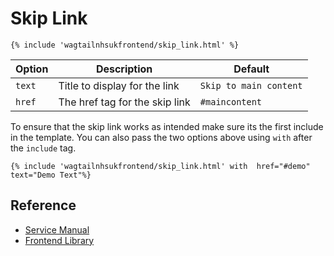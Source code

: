 
# Skip Link

```django
{% include 'wagtailnhsukfrontend/skip_link.html' %}
```
| Option | Description | Default |
| ------ | ----------- | ------- |
| `text` | Title to display for the link | `Skip to main content` |
| `href` |  The href tag for the skip link| `#maincontent` |

To ensure that the skip link works as intended make sure its the first include in the template. You can also pass the two options above using `with`  after the `include` tag.


```django
{% include 'wagtailnhsukfrontend/skip_link.html' with  href="#demo" text="Demo Text"%}
```
## Reference

* [Service Manual](https://service-manual.nhs.uk/design-system/components/skip-link)
* [Frontend Library](https://github.com/nhsuk/nhsuk-frontend/tree/master/packages/components/skip-link)

